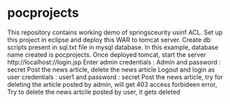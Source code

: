 # pocprojects
This repository contains working demo of springsceurity usinf ACL.
Set up this project in eclipse and deploy this WAR to tomcat server. Create db scripts present in sql.txt file in mysql database. 
In this example, database name created is pocprojects.
Once deployed tomcat, start the server
http://localhost:<port>/<webappname>/login.jsp
Enter admin credentials : Admin and password : secret
Post the news article, delete the news article
Logout and login as user credentials : user1 and password : secret
Post the news article, try for deleting the article posted by admin, will get 403 access forbideen error, 
Try to delete the news artcile posted by user, it gets deleted
